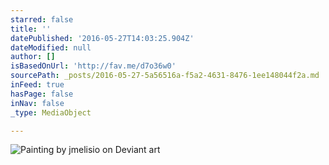 ```yaml
---
starred: false
title: ''
datePublished: '2016-05-27T14:03:25.904Z'
dateModified: null
author: []
isBasedOnUrl: 'http://fav.me/d7o36w0'
sourcePath: _posts/2016-05-27-5a56516a-f5a2-4631-8476-1ee148044f2a.md
inFeed: true
hasPage: false
inNav: false
_type: MediaObject

---
```

![Painting by jmelisio on Deviant art](https://the-grid-user-content.s3-us-west-2.amazonaws.com/50e7d1b9-e74f-491c-9f0a-20edea8deb4b.jpg)
